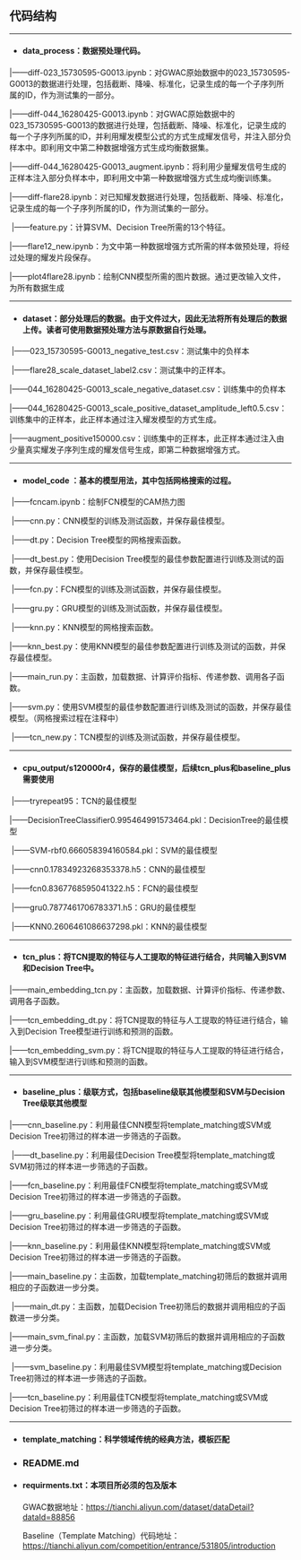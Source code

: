 ## 代码结构

------

- #### data_process：数据预处理代码。


​			|——diff-023_15730595-G0013.ipynb：对GWAC原始数据中的023_15730595-G0013的数据进行处理，包括截断、降噪、标准化，记录生成的每一个子序列所属的ID，作为测试集的一部分。

​			|——diff-044_16280425-G0013.ipynb：对GWAC原始数据中的023_15730595-G0013的数据进行处理，包括截断、降噪、标准化，记录生成的每一个子序列所属的ID，并利用耀发模型公式的方式生成耀发信号，并注入部分负样本中。即利用文中第二种数据增强方式生成均衡数据集。

​			|——diff-044_16280425-G0013_augment.ipynb：将利用少量耀发信号生成的正样本注入部分负样本中，即利用文中第一种数据增强方式生成均衡训练集。

​			|——diff-flare28.ipynb：对已知耀发数据进行处理，包括截断、降噪、标准化，记录生成的每一个子序列所属的ID，作为测试集的一部分。

​			|——feature.py：计算SVM、Decision Tree所需的13个特征。

​			|——flare12_new.ipynb：为文中第一种数据增强方式所需的样本做预处理，将经过处理的耀发片段保存。

​			|——plot4flare28.ipynb：绘制CNN模型所需的图片数据。通过更改输入文件，为所有数据生成

------

- #### dataset：部分处理后的数据。由于文件过大，因此无法将所有处理后的数据上传。读者可使用数据预处理方法与原数据自行处理。

​			|——023_15730595-G0013_negative_test.csv：测试集中的负样本

​			|——flare28_scale_dataset_label2.csv：测试集中的正样本。

​			|——044_16280425-G0013_scale_negative_dataset.csv：训练集中的负样本

​			|——044_16280425-G0013_scale_positive_dataset_amplitude_left0.5.csv：训练集中的正样本，此正样本通过注入耀发模型的方式生成。		

​			|——augment_positive150000.csv：训练集中的正样本，此正样本通过注入由少量真实耀发子序列生成的耀发信号生成，即第二种数据增强方式。

- ------

-   #### model_code ：基本的模型用法，其中包括网格搜索的过程。



​			|——fcncam.ipynb：绘制FCN模型的CAM热力图

​			|——cnn.py：CNN模型的训练及测试函数，并保存最佳模型。

​			|——dt.py：Decision Tree模型的网格搜索函数。

​			|——dt_best.py：使用Decision Tree模型的最佳参数配置进行训练及测试的函数，并保存最佳模型。

​			|——fcn.py：FCN模型的训练及测试函数，并保存最佳模型。

​			|——gru.py：GRU模型的训练及测试函数，并保存最佳模型。

​			|——knn.py：KNN模型的网格搜索函数。

​			|——knn_best.py：使用KNN模型的最佳参数配置进行训练及测试的函数，并保存最佳模型。

​			|——main_run.py：主函数，加载数据、计算评价指标、传递参数、调用各子函数。

​			|——svm.py：使用SVM模型的最佳参数配置进行训练及测试的函数，并保存最佳模型。（网格搜索过程在注释中）

​			|——tcn_new.py：TCN模型的训练及测试函数，并保存最佳模型。

- ------

-   #### cpu_output/s120000r4，保存的最佳模型，后续tcn_plus和baseline_plus需要使用



​			|——tryrepeat95：TCN的最佳模型

​			|——DecisionTreeClassifier0.995464991573464.pkl：DecisionTree的最佳模型

​			|——SVM-rbf0.666058394160584.pkl：SVM的最佳模型

​			|——cnn0.17834923268353378.h5：CNN的最佳模型

​			|——fcn0.8367768595041322.h5：FCN的最佳模型

​			|——gru0.7877461706783371.h5：GRU的最佳模型

​			|——KNN0.2606461086637298.pkl：KNN的最佳模型

- ------

-   #### tcn_plus：将TCN提取的特征与人工提取的特征进行结合，共同输入到SVM和Decision Tree中。



​			|——main_embedding_tcn.py：主函数，加载数据、计算评价指标、传递参数、调用各子函数。

​			|——tcn_embedding_dt.py：将TCN提取的特征与人工提取的特征进行结合，输入到Decision Tree模型进行训练和预测的函数。

​			|——tcn_embedding_svm.py：将TCN提取的特征与人工提取的特征进行结合，输入到SVM模型进行训练和预测的函数。

- ------

-   #### baseline_plus：级联方式，包括baseline级联其他模型和SVM与Decision Tree级联其他模型



​			|——cnn_baseline.py：利用最佳CNN模型将template_matching或SVM或Decision Tree初筛过的样本进一步筛选的子函数。

​			|——dt_baseline.py：利用最佳Decision Tree模型将template_matching或SVM初筛过的样本进一步筛选的子函数。

​			|——fcn_baseline.py：利用最佳FCN模型将template_matching或SVM或Decision Tree初筛过的样本进一步筛选的子函数。

​			|——gru_baseline.py：利用最佳GRU模型将template_matching或SVM或Decision Tree初筛过的样本进一步筛选的子函数。

​			|——knn_baseline.py：利用最佳KNN模型将template_matching或SVM或Decision Tree初筛过的样本进一步筛选的子函数。

​			|——main_baseline.py：主函数，加载template_matching初筛后的数据并调用相应的子函数进一步分类。

​			|——main_dt.py：主函数，加载Decision Tree初筛后的数据并调用相应的子函数进一步分类。

​			|——main_svm_final.py：主函数，加载SVM初筛后的数据并调用相应的子函数进一步分类。

​			|——svm_baseline.py：利用最佳SVM模型将template_matching或Decision Tree初筛过的样本进一步筛选的子函数。

​			|——tcn_baseline.py：利用最佳TCN模型将template_matching或SVM或Decision Tree初筛过的样本进一步筛选的子函数。

- ------

- #### template_matching：科学领域传统的经典方法，模板匹配



- ### README.md


- #### requirments.txt：本项目所必须的包及版本

  GWAC数据地址：https://tianchi.aliyun.com/dataset/dataDetail?dataId=88856

  Baseline（Template Matching）代码地址：https://tianchi.aliyun.com/competition/entrance/531805/introduction




